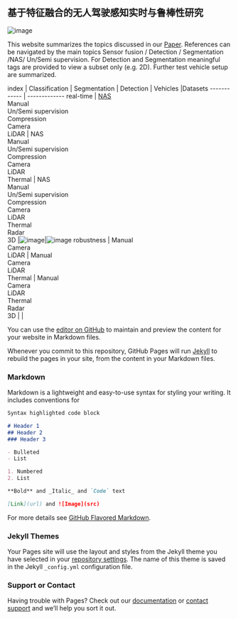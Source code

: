 ## 基于特征融合的无人驾驶感知实时与鲁棒性研究

![image](https://user-images.githubusercontent.com/60713917/131111165-e61f439f-98a1-4ac1-973a-189c740c4c06.png)



This website summarizes the topics discussed in our [Paper](https://github.com/b-xie/). References can be navigated by the main topics Sensor fusion / Detection / Segmentation /NAS/ Un/Semi supervision. For Detection and Segmentation meaningful tags are provided to view a subset only (e.g. 2D). Further test vehicle setup are summarized.


index        |      Classification        |	     Segmentation          |  Detection                  |  Vehicles     |Datasets
------------ | -------------
real-time  | [NAS](https://github.com/b-xie/b-xie.github.io/blob/main/class_nas)<br>Manual<br> Un/Semi supervision<br>Compression<br>Camera<br>LiDAR  | NAS<br>Manual<br> Un/Semi supervision<br>Compression<br>Camera<br>LiDAR <br> Thermal |  NAS<br>Manual<br> Un/Semi supervision<br>Compression<br>Camera<br>LiDAR <br> Thermal<br> Radar<br>3D   |![image](https://user-images.githubusercontent.com/60713917/131202414-9f2a0ac4-f795-4411-ae57-2759f3687556.png)|![image](https://user-images.githubusercontent.com/60713917/131202429-0a746be5-4799-4d37-8227-8a47c4268619.png)
robustness   | Manual<br>Camera<br>LiDAR  | Manual<br>Camera<br>LiDAR <br> Thermal |  Manual<br>Camera<br>LiDAR <br> Thermal<br> Radar<br>3D   | |


You can use the [editor on GitHub](https://github.com/b-xie/b-xie.github.io/edit/main/README.md) to maintain and preview the content for your website in Markdown files.

Whenever you commit to this repository, GitHub Pages will run [Jekyll](https://jekyllrb.com/) to rebuild the pages in your site, from the content in your Markdown files.

### Markdown

Markdown is a lightweight and easy-to-use syntax for styling your writing. It includes conventions for

```markdown
Syntax highlighted code block

# Header 1
## Header 2
### Header 3

- Bulleted
- List

1. Numbered
2. List

**Bold** and _Italic_ and `Code` text

[Link](url) and ![Image](src)
```

For more details see [GitHub Flavored Markdown](https://guides.github.com/features/mastering-markdown/).

### Jekyll Themes

Your Pages site will use the layout and styles from the Jekyll theme you have selected in your [repository settings](https://github.com/b-xie/b-xie.github.io/settings/pages). The name of this theme is saved in the Jekyll `_config.yml` configuration file.

### Support or Contact

Having trouble with Pages? Check out our [documentation](https://docs.github.com/categories/github-pages-basics/) or [contact support](https://support.github.com/contact) and we’ll help you sort it out.
